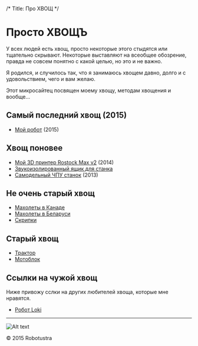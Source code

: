 /*
Title: Про ХВОЩ
*/

Просто ХВОЩЪ
============

У всех людей есть хвощ, просто некоторые этого стыдятся или тщательно скрывают. 
Некоторые выставляют на всеобщее обозрение, правда не совсем понятно с какой целью, 
но это и не важно.	

Я родился, и случилось так, что я занимаюсь хвощем давно, долго и с удовольствием, 
чего и вам желаю.

Этот микросайтец посвящен моему хвощу, методам хвощения и вообще...


Самый последний хвощ (2015)
--------------------

+ [Мой робот](/public/my-robot) (2015)

Хвощ поновее
------------

+ [Мой 3D принтер Rostock Max v2](/public/3d-printer) (2014)
+ [Звукоизолированный ящик для станка](/public/sound-box)
+ [Самодельный ЧПУ станок](/public/my-cnc-mill) (2013)

Не очень старый хвощ
--------------------

+ [Махолеты в Канаде](/public/maholet2)
+ [Махолеты в Беларуси](/public/maholet1)
+ [Скрипки](/public/violins)

Старый хвощ
-----------

+ [Трактор](/public/traktor)
+ [Мотоблок](/public/motoblok)

Ссылки на чужой хвощ
--------------------

Ниже привожу сслки на других любителей хвоща, которые мне нравятся.

+ [Робот Loki](http://www.dshinsel.com/loki/)

- - -

![Alt text](../p1.jpg "Test image")

<div class="footer">
        &copy; 2015 Robotustra
</div>
